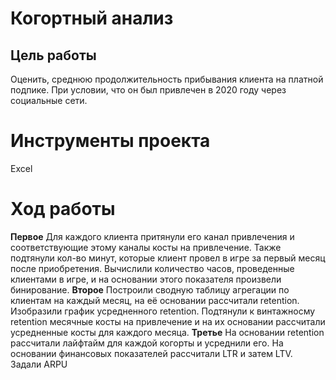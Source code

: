 # Когортный анализ
## Цель работы
Оценить, среднюю продолжительность прибывания клиента на платной подпике.
При условии, что он был привлечен в 2020 году через социальные сети.
# Инструменты проекта 
Excel
# Ход работы
**Первое**
Для каждого клиента притянули его канал привлечения и соответствующие этому каналы косты на привлечение.
Также подтянули кол-во минут, которые клиент провел в игре за первый месяц после приобретения.
Вычислили количество часов, проведенные клиентами в игре, и на основании этого показателя произвели бинирование.
**Второе**
Построили сводную таблицу агрегации по клиентам на каждый месяц, на её основании рассчитали retention.
Изобразили график усредненного retention.
Подтянули к винтажносму retention месячные косты на привлечение и на их основании рассчитали усредненные косты для каждого месяца.
**Третье**
На основании retention рассчитали лайфтайм для каждой когорты и усреднили его.
На основании финансовых показателей рассчитали LTR и затем LTV. Задали ARPU

